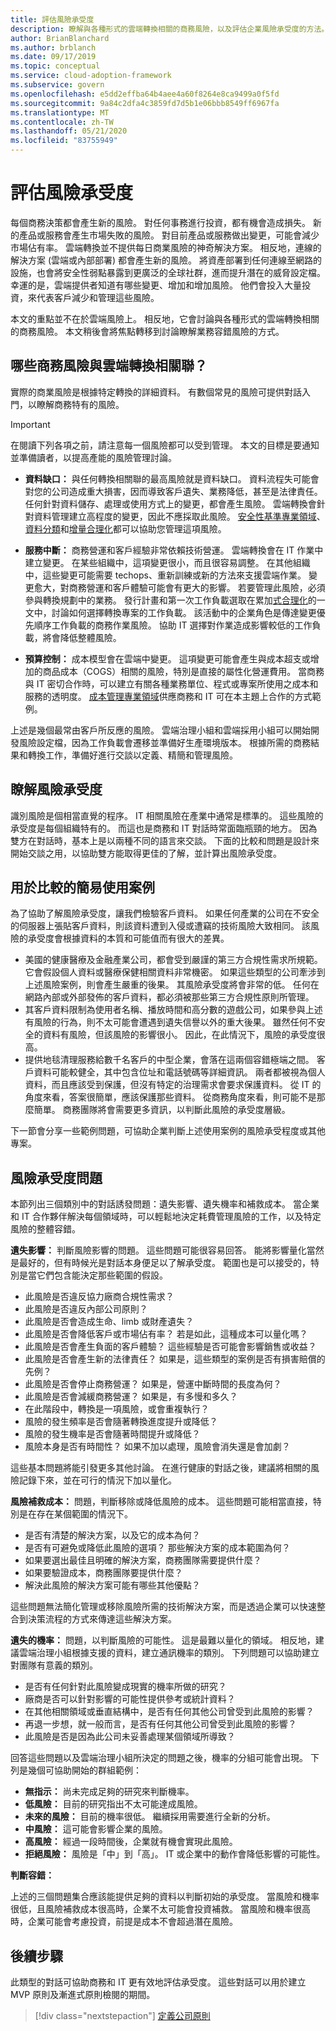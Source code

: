 ```yaml
---
title: 評估風險承受度
description: 瞭解與各種形式的雲端轉換相關的商務風險，以及評估企業風險承受度的方法。
author: BrianBlanchard
ms.author: brblanch
ms.date: 09/17/2019
ms.topic: conceptual
ms.service: cloud-adoption-framework
ms.subservice: govern
ms.openlocfilehash: e5dd2effba64b4aee4a60f8264e8ca9499a0f5fd
ms.sourcegitcommit: 9a84c2dfa4c3859fd7d5b1e06bbb8549ff6967fa
ms.translationtype: MT
ms.contentlocale: zh-TW
ms.lasthandoff: 05/21/2020
ms.locfileid: "83755949"
---
```

# <a name="evaluate-risk-tolerance"></a>評估風險承受度

每個商務決策都會產生新的風險。 對任何事務進行投資，都有機會造成損失。 新的產品或服務會產生市場失敗的風險。 對目前產品或服務做出變更，可能會減少市場佔有率。 雲端轉換並不提供每日商業風險的神奇解決方案。 相反地，連線的解決方案 (雲端或內部部署) 都會產生新的風險。 將資產部署到任何連線至網路的設施，也會將安全性弱點暴露到更廣泛的全球社群，進而提升潛在的威脅設定檔。 幸運的是，雲端提供者知道有哪些變更、增加和增加風險。 他們會投入大量投資，來代表客戶減少和管理這些風險。

本文的重點並不在於雲端風險上。 相反地，它會討論與各種形式的雲端轉換相關的商務風險。 本文稍後會將焦點轉移到討論瞭解業務容錯風險的方式。

<!-- markdownlint-disable MD026 -->

## <a name="what-business-risks-are-associated-with-a-cloud-transformation"></a>哪些商務風險與雲端轉換相關聯？

實際的商業風險是根據特定轉換的詳細資料。 有數個常見的風險可提供對話入門，以瞭解商務特有的風險。

> [!IMPORTANT]
> 在閱讀下列各項之前，請注意每一個風險都可以受到管理。 本文的目標是要通知並準備讀者，以提高產能的風險管理討論。

- **資料缺口：** 與任何轉換相關聯的最高風險就是資料缺口。 資料流程失可能會對您的公司造成重大損害，因而導致客戶遺失、業務降低，甚至是法律責任。 任何針對資料儲存、處理或使用方式上的變更，都會產生風險。 雲端轉換會針對資料管理建立高程度的變更，因此不應採取此風險。 [安全性基準專業領域](../security-baseline/index.md)、[資料分類](./data-classification.md)和[增量合理化](../../digital-estate/rationalize.md#incremental-rationalization)都可以協助您管理這項風險。

- **服務中斷：** 商務營運和客戶經驗非常依賴技術營運。 雲端轉換會在 IT 作業中建立變更。 在某些組織中，這項變更很小，而且很容易調整。 在其他組織中，這些變更可能需要 techops、重新訓練或新的方法來支援雲端作業。 變更愈大，對商務營運和客戶體驗可能會有更大的影響。 若要管理此風險，必須參與轉換規劃中的業務。 發行計畫和第一次工作負載選取在累加[式合理化](../../digital-estate/rationalize.md#incremental-rationalization)的一文中，討論如何選擇轉換專案的工作負載。 該活動中的企業角色是傳達變更優先順序工作負載的商務作業風險。 協助 IT 選擇對作業造成影響較低的工作負載，將會降低整體風險。

- **預算控制：** 成本模型會在雲端中變更。 這項變更可能會產生與成本超支或增加的商品成本（COGS）相關的風險，特別是直接的屬性化營運費用。 當商務與 IT 密切合作時，可以建立有關各種業務單位、程式或專案所使用之成本和服務的透明度。 [成本管理專業領域](../cost-management/index.md)供應商務和 IT 可在本主題上合作的方式範例。

上述是幾個最常由客戶所反應的風險。 雲端治理小組和雲端採用小組可以開始開發風險設定檔，因為工作負載會遷移並準備好生產環境版本。 根據所需的商務結果和轉換工作，準備好進行交談以定義、精簡和管理風險。

## <a name="understand-risk-tolerance"></a>瞭解風險承受度

識別風險是個相當直覺的程序。 IT 相關風險在產業中通常是標準的。 這些風險的承受度是每個組織特有的。 而這也是商務和 IT 對話時常面臨瓶頸的地方。 因為雙方在對話時，基本上是以兩種不同的語言來交談。 下面的比較和問題是設計來開始交談之用，以協助雙方能取得更佳的了解，並計算出風險承受度。

## <a name="simple-use-case-for-comparison"></a>用於比較的簡易使用案例

為了協助了解風險承受度，讓我們檢驗客戶資料。 如果任何產業的公司在不安全的伺服器上張貼客戶資料，則該資料遭到入侵或遭竊的技術風險大致相同。 該風險的承受度會根據資料的本質和可能值而有很大的差異。

- 美國的健康醫療及金融產業公司，都會受到嚴謹的第三方合規性需求所規範。 它會假設個人資料或醫療保健相關資料非常機密。 如果這些類型的公司牽涉到上述風險案例，則會產生嚴重的後果。 其風險承受度將會非常的低。 任何在網路內部或外部發佈的客戶資料，都必須被那些第三方合規性原則所管理。
- 其客戶資料限制為使用者名稱、播放時間和高分數的遊戲公司，如果參與上述有風險的行為，則不太可能會遭遇到遺失信譽以外的重大後果。 雖然任何不安全的資料有風險，但該風險的影響很小。 因此，在此情況下，風險的承受度很高。
- 提供地毯清理服務給數千名客戶的中型企業，會落在這兩個容錯極端之間。 客戶資料可能較健全，其中包含位址和電話號碼等詳細資訊。 兩者都被視為個人資料，而且應該受到保護，但沒有特定的治理需求會要求保護資料。 從 IT 的角度來看，答案很簡單，應該保護那些資料。 從商務角度來看，則可能不是那麼簡單。 商務團隊將會需要更多資訊，以判斷此風險的承受度層級。

下一節會分享一些範例問題，可協助企業判斷上述使用案例的風險承受程度或其他專案。

## <a name="risk-tolerance-questions"></a>風險承受度問題

本節列出三個類別中的對話誘發問題：遺失影響、遺失機率和補救成本。 當企業和 IT 合作夥伴解決每個領域時，可以輕鬆地決定耗費管理風險的工作，以及特定風險的整體容錯。

**遺失影響：** 判斷風險影響的問題。 這些問題可能很容易回答。 能將影響量化當然是最好的，但有時候光是對話本身便足以了解承受度。 範圍也是可以接受的，特別是當它們包含能決定那些範圍的假設。

- 此風險是否違反協力廠商合規性需求？
- 此風險是否違反內部公司原則？
- 此風險是否會造成生命、limb 或財產遺失？
- 此風險是否會降低客戶或市場佔有率？ 若是如此，這種成本可以量化嗎？
- 此風險是否會產生負面的客戶體驗？ 這些經驗是否可能會影響銷售或收益？
- 此風險是否會產生新的法律責任？ 如果是，這些類型的案例是否有損害賠償的先例？
- 此風險是否會停止商務營運？ 如果是，營運中斷時間的長度為何？
- 此風險是否會減緩商務營運？ 如果是，有多慢和多久？
- 在此階段中，轉換是一項風險，或會重複執行？
- 風險的發生頻率是否會隨著轉換進度提升或降低？
- 風險的發生機率是否會隨著時間提升或降低？
- 風險本身是否有時間性？ 如果不加以處理，風險會消失還是會加劇？

這些基本問題將能引發更多其他討論。 在進行健康的對話之後，建議將相關的風險記錄下來，並在可行的情況下加以量化。

**風險補救成本：** 問題，判斷移除或降低風險的成本。 這些問題可能相當直接，特別是在存在某個範圍的情況下。

- 是否有清楚的解決方案，以及它的成本為何？
- 是否有可避免或降低此風險的選項？ 那些解決方案的成本範圍為何？
- 如果要選出最佳且明確的解決方案，商務團隊需要提供什麼？
- 如果要驗證成本，商務團隊要提供什麼？
- 解決此風險的解決方案可能有哪些其他優點？

這些問題無法簡化管理或移除風險所需的技術解決方案，而是透過企業可以快速整合到決策流程的方式來傳達這些解決方案。

**遺失的機率：** 問題，以判斷風險的可能性。 這是最難以量化的領域。 相反地，建議雲端治理小組根據支援的資料，建立通訊機率的類別。 下列問題可以協助建立對團隊有意義的類別。

- 是否有任何針對此風險變成現實的機率所做的研究？
- 廠商是否可以針對影響的可能性提供參考或統計資料？
- 在其他相關領域或垂直結構中，是否有任何其他公司曾受到此風險的影響？
- 再退一步想，就一般而言，是否有任何其他公司曾受到此風險的影響？
- 此風險是否是因為此公司未妥善處理某個領域所導致？

回答這些問題以及雲端治理小組所決定的問題之後，機率的分組可能會出現。 下列是幾個可協助開始的群組範例：

- **無指示：** 尚未完成足夠的研究來判斷機率。
- **低風險：** 目前的研究指出不太可能達成風險。
- **未來的風險：** 目前的機率很低。 繼續採用需要進行全新的分析。
- **中風險：** 這可能會影響企業的風險。
- **高風險：** 經過一段時間後，企業就有機會實現此風險。
- **拒絕風險：** 風險是「中」到「高」。 IT 或企業中的動作會降低影響的可能性。

**判斷容錯：**

上述的三個問題集合應該能提供足夠的資料以判斷初始的承受度。 當風險和機率很低，且風險補救成本很高時，企業不太可能會投資補救。 當風險和機率很高時，企業可能會考慮投資，前提是成本不會超過潛在風險。

## <a name="next-steps"></a>後續步驟

此類型的對話可協助商務和 IT 更有效地評估承受度。 這些對話可以用於建立 MVP 原則及漸進式原則檢閱的期間。

> [!div class="nextstepaction"]
> [定義公司原則](./policy-definition.md)
